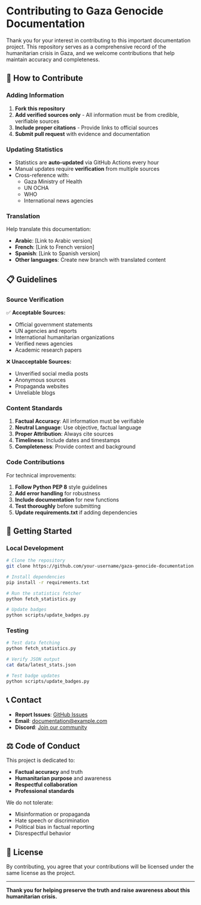 # Contributing to Gaza Genocide Documentation

Thank you for your interest in contributing to this important documentation project. This repository serves as a comprehensive record of the humanitarian crisis in Gaza, and we welcome contributions that help maintain accuracy and completeness.

## 🤝 How to Contribute

### Adding Information

1. **Fork this repository**
2. **Add verified sources only** - All information must be from credible, verifiable sources
3. **Include proper citations** - Provide links to official sources
4. **Submit pull request** with evidence and documentation

### Updating Statistics

- Statistics are **auto-updated** via GitHub Actions every hour
- Manual updates require **verification** from multiple sources
- Cross-reference with:
  - Gaza Ministry of Health
  - UN OCHA
  - WHO
  - International news agencies

### Translation

Help translate this documentation:
- **Arabic**: [Link to Arabic version]
- **French**: [Link to French version]  
- **Spanish**: [Link to Spanish version]
- **Other languages**: Create new branch with translated content

## 📋 Guidelines

### Source Verification

✅ **Acceptable Sources:**
- Official government statements
- UN agencies and reports
- International humanitarian organizations
- Verified news agencies
- Academic research papers

❌ **Unacceptable Sources:**
- Unverified social media posts
- Anonymous sources
- Propaganda websites
- Unreliable blogs

### Content Standards

1. **Factual Accuracy**: All information must be verifiable
2. **Neutral Language**: Use objective, factual language
3. **Proper Attribution**: Always cite sources
4. **Timeliness**: Include dates and timestamps
5. **Completeness**: Provide context and background

### Code Contributions

For technical improvements:

1. **Follow Python PEP 8** style guidelines
2. **Add error handling** for robustness
3. **Include documentation** for new functions
4. **Test thoroughly** before submitting
5. **Update requirements.txt** if adding dependencies

## 🚀 Getting Started

### Local Development

```bash
# Clone the repository
git clone https://github.com/your-username/gaza-genocide-documentation.git

# Install dependencies
pip install -r requirements.txt

# Run the statistics fetcher
python fetch_statistics.py

# Update badges
python scripts/update_badges.py
```

### Testing

```bash
# Test data fetching
python fetch_statistics.py

# Verify JSON output
cat data/latest_stats.json

# Test badge updates
python scripts/update_badges.py
```

## 📞 Contact

- **Report Issues**: [GitHub Issues](https://github.com/your-username/gaza-genocide-documentation/issues)
- **Email**: documentation@example.com
- **Discord**: [Join our community](https://discord.gg/example)

## ⚖️ Code of Conduct

This project is dedicated to:
- **Factual accuracy** and truth
- **Humanitarian purpose** and awareness
- **Respectful collaboration**
- **Professional standards**

We do not tolerate:
- Misinformation or propaganda
- Hate speech or discrimination
- Political bias in factual reporting
- Disrespectful behavior

## 📜 License

By contributing, you agree that your contributions will be licensed under the same license as the project.

---

**Thank you for helping preserve the truth and raise awareness about this humanitarian crisis.** 